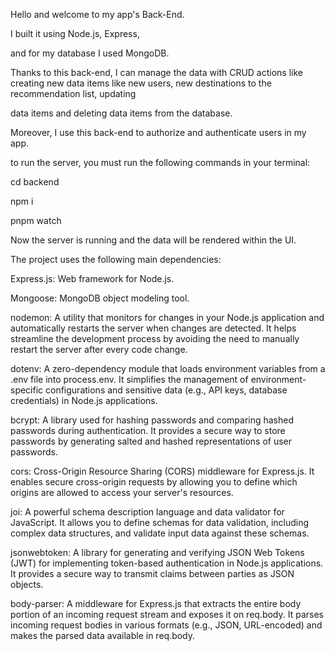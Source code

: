 Hello and welcome to my app's Back-End.

I built it using Node.js, Express,

and for my database I used MongoDB.

Thanks to this back-end, I can manage the data with CRUD actions like creating new data items like new users, new destinations to the recommendation list, updating

data items and deleting data items from the database.

Moreover, I use this back-end to authorize and authenticate users in my app.

to run the server, you must run the following commands in your terminal:

cd backend

npm i

pnpm watch

Now the server is running and the data will be rendered within the UI.

The project uses the following main dependencies:

Express.js: Web framework for Node.js.

Mongoose: MongoDB object modeling tool.

nodemon: A utility that monitors for changes in your Node.js application and automatically restarts the server when changes are detected. It helps streamline the development process by avoiding the need to manually restart the server after every code change.

dotenv: A zero-dependency module that loads environment variables from a .env file into process.env. It simplifies the management of environment-specific configurations and sensitive data (e.g., API keys, database credentials) in Node.js applications.

bcrypt: A library used for hashing passwords and comparing hashed passwords during authentication. It provides a secure way to store passwords by generating salted and hashed representations of user passwords.

cors: Cross-Origin Resource Sharing (CORS) middleware for Express.js. It enables secure cross-origin requests by allowing you to define which origins are allowed to access your server's resources.

joi: A powerful schema description language and data validator for JavaScript. It allows you to define schemas for data validation, including complex data structures, and validate input data against these schemas.

jsonwebtoken: A library for generating and verifying JSON Web Tokens (JWT) for implementing token-based authentication in Node.js applications. It provides a secure way to transmit claims between parties as JSON objects.

body-parser: A middleware for Express.js that extracts the entire body portion of an incoming request stream and exposes it on req.body. It parses incoming request bodies in various formats (e.g., JSON, URL-encoded) and makes the parsed data available in req.body.
